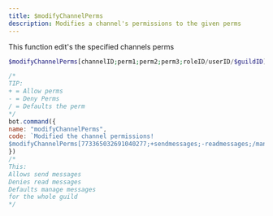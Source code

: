 ```yaml
---
title: $modifyChannelPerms
description: Modifies a channel's permissions to the given perms
---
```


This function edit's the specified channels perms

```php
$modifyChannelPerms[channelID;perm1;perm2;perm3;roleID/userID/$guildID]
```

```javascript
/*
TIP:
+ = Allow perms
- = Deny Perms
/ = Defaults the perm
*/
bot.command({
name: "modifyChannelPerms",
code: `Modified the channel permissions!
$modifyChannelPerms[773365032691040277;+sendmessages;-readmessages;/managemessages;$guildID]`
})
/*
This:
Allows send messages
Denies read messages
Defaults manage messages
for the whole guild
*/
```

